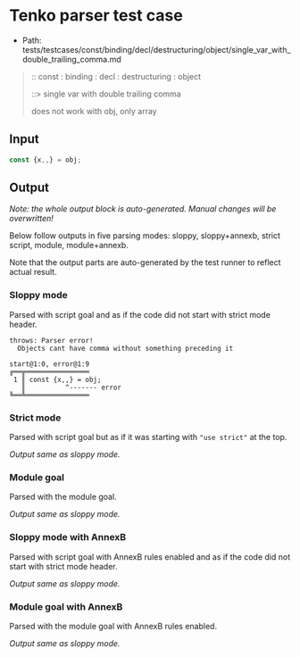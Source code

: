 # Tenko parser test case

- Path: tests/testcases/const/binding/decl/destructuring/object/single_var_with_double_trailing_comma.md

> :: const : binding : decl : destructuring : object
>
> ::> single var with double trailing comma
>
> does not work with obj, only array

## Input

`````js
const {x,,} = obj;
`````

## Output

_Note: the whole output block is auto-generated. Manual changes will be overwritten!_

Below follow outputs in five parsing modes: sloppy, sloppy+annexb, strict script, module, module+annexb.

Note that the output parts are auto-generated by the test runner to reflect actual result.

### Sloppy mode

Parsed with script goal and as if the code did not start with strict mode header.

`````
throws: Parser error!
  Objects cant have comma without something preceding it

start@1:0, error@1:9
╔══╦════════════════
 1 ║ const {x,,} = obj;
   ║          ^------- error
╚══╩════════════════

`````

### Strict mode

Parsed with script goal but as if it was starting with `"use strict"` at the top.

_Output same as sloppy mode._

### Module goal

Parsed with the module goal.

_Output same as sloppy mode._

### Sloppy mode with AnnexB

Parsed with script goal with AnnexB rules enabled and as if the code did not start with strict mode header.

_Output same as sloppy mode._

### Module goal with AnnexB

Parsed with the module goal with AnnexB rules enabled.

_Output same as sloppy mode._
